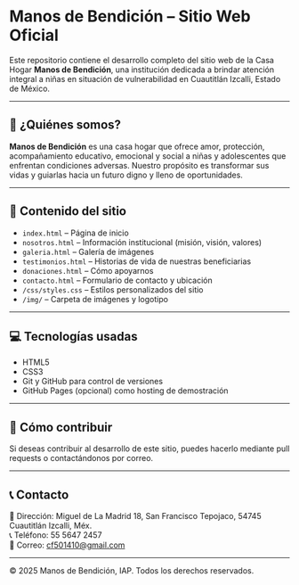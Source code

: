 # Manos de Bendición – Sitio Web Oficial

Este repositorio contiene el desarrollo completo del sitio web de la Casa Hogar **Manos de Bendición**, una institución dedicada a brindar atención integral a niñas en situación de vulnerabilidad en Cuautitlán Izcalli, Estado de México.

---

## 🌟 ¿Quiénes somos?

**Manos de Bendición** es una casa hogar que ofrece amor, protección, acompañamiento educativo, emocional y social a niñas y adolescentes que enfrentan condiciones adversas. Nuestro propósito es transformar sus vidas y guiarlas hacia un futuro digno y lleno de oportunidades.

---

## 📂 Contenido del sitio

- `index.html` – Página de inicio
- `nosotros.html` – Información institucional (misión, visión, valores)
- `galeria.html` – Galería de imágenes
- `testimonios.html` – Historias de vida de nuestras beneficiarias
- `donaciones.html` – Cómo apoyarnos
- `contacto.html` – Formulario de contacto y ubicación
- `/css/styles.css` – Estilos personalizados del sitio
- `/img/` – Carpeta de imágenes y logotipo

---

## 💻 Tecnologías usadas

- HTML5
- CSS3
- Git y GitHub para control de versiones
- GitHub Pages (opcional) como hosting de demostración

---

## 🤝 Cómo contribuir

Si deseas contribuir al desarrollo de este sitio, puedes hacerlo mediante pull requests o contactándonos por correo.

---

## 📞 Contacto

📍 Dirección: Miguel de La Madrid 18, San Francisco Tepojaco, 54745 Cuautitlán Izcalli, Méx.  
📞 Teléfono: 55 5647 2457  
📧 Correo: cf501410@gmail.com

---

© 2025 Manos de Bendición, IAP. Todos los derechos reservados.
